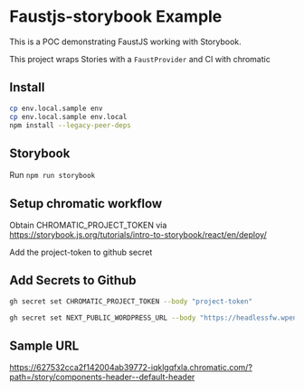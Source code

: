# Faustjs-storybook Example

This is a POC demonstrating FaustJS working with Storybook.

This project wraps Stories with a `FaustProvider` and CI with chromatic

## Install

```bash
cp env.local.sample env
cp env.local.sample env.local
npm install --legacy-peer-deps
```

## Storybook

Run `npm run storybook`

## Setup chromatic workflow

Obtain CHROMATIC_PROJECT_TOKEN via https://storybook.js.org/tutorials/intro-to-storybook/react/en/deploy/

Add the project-token to github secret

## Add Secrets to Github

```bash
gh secret set CHROMATIC_PROJECT_TOKEN --body "project-token"

gh secret set NEXT_PUBLIC_WORDPRESS_URL --body "https://headlessfw.wpengine.com"
```

## Sample URL

https://627532cca2f142004ab39772-iqklgqfxla.chromatic.com/?path=/story/components-header--default-header
